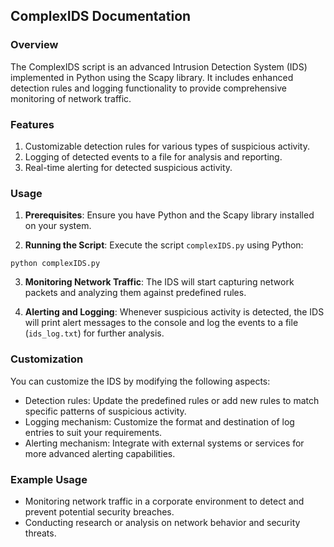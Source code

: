 ## ComplexIDS Documentation

### Overview
The ComplexIDS script is an advanced Intrusion Detection System (IDS) implemented in Python using the Scapy library. It includes enhanced detection rules and logging functionality to provide comprehensive monitoring of network traffic.

### Features
1. Customizable detection rules for various types of suspicious activity.
2. Logging of detected events to a file for analysis and reporting.
3. Real-time alerting for detected suspicious activity.

### Usage
1. **Prerequisites**: Ensure you have Python and the Scapy library installed on your system.

2. **Running the Script**: Execute the script `complexIDS.py` using Python:

```python3
python complexIDS.py
```

3. **Monitoring Network Traffic**: The IDS will start capturing network packets and analyzing them against predefined rules.

4. **Alerting and Logging**: Whenever suspicious activity is detected, the IDS will print alert messages to the console and log the events to a file (`ids_log.txt`) for further analysis.

### Customization
You can customize the IDS by modifying the following aspects:
- Detection rules: Update the predefined rules or add new rules to match specific patterns of suspicious activity.
- Logging mechanism: Customize the format and destination of log entries to suit your requirements.
- Alerting mechanism: Integrate with external systems or services for more advanced alerting capabilities.

### Example Usage
- Monitoring network traffic in a corporate environment to detect and prevent potential security breaches.
- Conducting research or analysis on network behavior and security threats.
